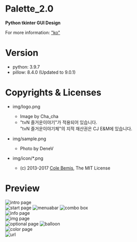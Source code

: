 # Palette_2.0
**Python tkinter GUI Design**

For more information: ["ko"](https://denev6.tistory.com/entry/tkinter-palette)  


# Version

- python: 3.9.7
- pillow: 8.4.0 (Updated to 9.0.1)

# Copyrights & Licenses

- img/logo.png
  - Image by Cha_cha
  - "tvN 즐거운이야기"가 적용되어 있습니다.  
    "tvN 즐거운이야기체"의 지적 재산권은 CJ E&M에 있습니다.

- img/sample.png
  - Photo by DeneV

- img/icon/*.png
  - (c) 2013-2017 [Cole Bemis](https://github.com/feathericons/feather), The MIT License

# Preview

![intro page](/preview/intropage.png)  
![start page](/preview/startpage.png)
![menuabar](/preview/menubar.png)
![combo box](/preview/combobox.png)  
![info page](/preview/infopage.png)  
![img page](/preview/imgpage.png)  
![optional page](/preview/optionalpage.png)
![balloon](/preview/balloon.png)  
![color page](/preview/color.png)   
![url](/preview/url.png)  
